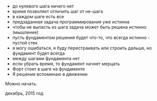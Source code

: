 - до нулевого шага ничего нет
- время позволяет отличить шаг от не-шага
- в каждом шаге есть все
- предзаданная задача программирования уже истинна
- чтобы не выпасть из шага задача может быть решена истинно (мышление)
- пусть фундаментом решения будет что-то, что всегда истинно - пустой стек
- я могу ошибаться, я буду перестраивать или строить дальше, но фундамент будет всегда
- между шагами фундамента нет
- если убрать время, то фундамент начнет мерцать
- Форт стоит в шаге на фундаменте
- Я решение вспоминаю в движении

Можно начать.

декабрь, 2015 год
